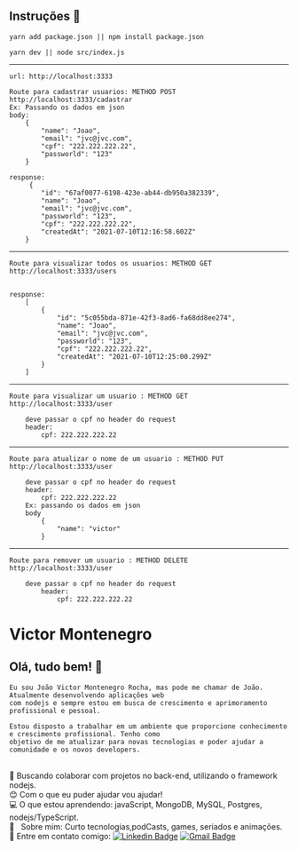 
## Instruções :wave:

    yarn add package.json || npm install package.json

    yarn dev || node src/index.js
----
    url: http://localhost:3333

    Route para cadastrar usuarios: METHOD POST http://localhost:3333/cadastrar
    Ex: Passando os dados em json 
    body:
        {
            "name": "Joao",
            "email": "jvc@jvc.com",
            "cpf": "222.222.222.22",
            "passworld": "123"
        }

    response: 
         {
            "id": "67af0077-6198-423e-ab44-db950a382339",
            "name": "Joao",
            "email": "jvc@jvc.com",
            "passworld": "123",
            "cpf": "222.222.222.22",
            "createdAt": "2021-07-10T12:16:58.602Z"
        }

--------

    Route para visualizar todos os usuarios: METHOD GET http://localhost:3333/users
    

    response:
        [
            {
                "id": "5c055bda-871e-42f3-8ad6-fa68dd8ee274",
                "name": "Joao",
                "email": "jvc@jvc.com",
                "passworld": "123",
                "cpf": "222.222.222.22",
                "createdAt": "2021-07-10T12:25:00.299Z"
            }
        ]

--------

    Route para visualizar um usuario : METHOD GET http://localhost:3333/user
        
        deve passar o cpf no header do request
        header:
            cpf: 222.222.222.22

--------

    Route para atualizar o nome de um usuario : METHOD PUT http://localhost:3333/user

        deve passar o cpf no header do request
        header:
            cpf: 222.222.222.22
        Ex: passando os dados em json
        body
            {
                "name": "victor"
            }

--------

    Route para remover um usuario : METHOD DELETE http://localhost:3333/user

        deve passar o cpf no header do request
            header:
                cpf: 222.222.222.22       



# Victor Montenegro 

## Olá, tudo bem! :wave:
    Eu sou João Victor Montenegro Rocha, mas pode me chamar de João. Atualmente desenvolvendo aplicações web
    com nodejs e sempre estou em busca de crescimento e aprimoramento profissional e pessoal. 

    Estou disposto a trabalhar em um ambiente que proporcione conhecimento e crescimento profissional. Tenho como 
    objetivo de me atualizar para novas tecnologias e poder ajudar a comunidade e os novos developers.

 <br/> :purple_heart: Buscando colaborar com projetos no back-end, utilizando o framework nodejs.
 <br/> :blush: Com o que eu puder ajudar vou ajudar!
 <br/> :computer: O que estou aprendendo: javaScript, MongoDB, MySQL, Postgres, nodejs/TypeScript.
 <br/> 💬  &nbsp; Sobre mim: Curto tecnologias,podCasts, games, seriados e animações. 
 <br/> :email: Entre em contato comigo: [![Linkedin Badge](https://img.shields.io/badge/-VictorMontenegro-blue?style=flat-square&logo=Linkedin&logoColor=white&link=https://https://www.linkedin.com/in/joao-victor-montenegro-595791194/)](https://www.linkedin.com/in/joao-victor-montenegro-595791194/) 
 [![Gmail Badge](https://img.shields.io/badge/-jvcmontenegro67@gmail.com-c14438?style=flat-square&logo=Gmail&logoColor=white&link=victor:jvcmontenegro67@gmail.com)](victor:jvcmontenegro67@gmail.com)